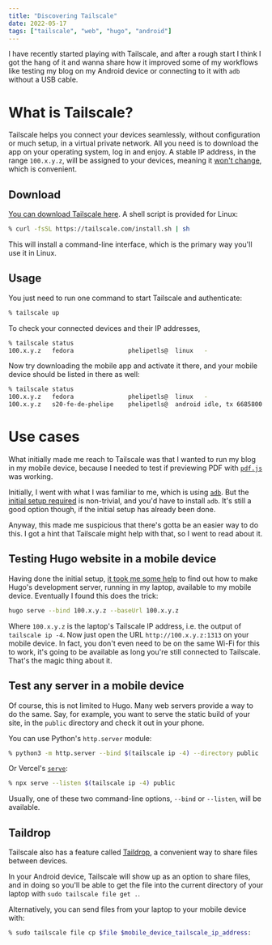 ```yaml
---
title: "Discovering Tailscale"
date: 2022-05-17
tags: ["tailscale", "web", "hugo", "android"]
---
```


I have recently started playing with Tailscale, and after a rough start I think
I got the hang of it and wanna share how it improved some of my workflows like
testing my blog on my Android device or connecting to it with `adb` without a
USB cable.

# What is Tailscale?

Tailscale helps you connect your devices seamlessly, without configuration or
much setup, in a virtual private network. All you need is to download the app
on your operating system, log in and enjoy. A stable IP address, in the range
`100.x.y.z`, will be assigned to your devices, meaning it [won't
change](https://tailscale.com/kb/1033/ip-and-dns-addresses/), which
is convenient.

## Download

[You can download Tailscale here](https://tailscale.com/download/). A shell
script is provided for Linux:

```sh
% curl -fsSL https://tailscale.com/install.sh | sh
```

This will install a command-line interface, which is the primary way you'll use
it in Linux.

## Usage

You just need to run one command to start Tailscale and authenticate:

```sh
% tailscale up
```

To check your connected devices and their IP addresses, 

```sh
% tailscale status
100.x.y.z   fedora               phelipetls@  linux   -
```

Now try downloading the mobile app and activate it there, and your mobile
device should be listed in there as well:

```sh
% tailscale status
100.x.y.z   fedora               phelipetls@  linux   -
100.x.y.z   s20-fe-de-phelipe    phelipetls@  android idle, tx 6685800 rx 260204
```

# Use cases

What initially made me reach to Tailscale was that I wanted to run my blog in
my mobile device, because I needed to test if previewing PDF with
[`pdf.js`](https://mozilla.github.io/pdf.js/) was working.

Initially, I went with what I was familiar to me, which is using
[`adb`](/posts/adb-a-must-know-cli-tool-for-android-development/). But the
[initial setup
required](https://developer.android.com/studio/command-line/adb#connect-to-a-device-over-wi-fi-android-11+)
is non-trivial, and you'd have to install `adb`. It's still a good option
though, if the initial setup has already been done.

Anyway, this made me suspicious that there's gotta be an easier way to do this.
I got a hint that Tailscale might help with that, so I went to read about it.

## Testing Hugo website in a mobile device

Having done the initial setup, [it took me some
help](https://www.reddit.com/r/Tailscale/comments/ukittc/how_to_access_a_web_server_running_on_my_laptop/)
to find out how to make Hugo's development server, running in my laptop,
available to my mobile device. Eventually I found this does the trick:

```sh
hugo serve --bind 100.x.y.z --baseUrl 100.x.y.z
```

Where `100.x.y.z` is the laptop's Tailscale IP address, i.e. the output of
`tailscale ip -4`. Now just open the URL `http://100.x.y.z:1313` on your mobile
device. In fact, you don't even need to be on the same Wi-Fi for this to work,
it's going to be available as long you're still connected to Tailscale. That's
the magic thing about it.

## Test any server in a mobile device

Of course, this is not limited to Hugo. Many web servers provide a way to do
the same. Say, for example, you want to serve the static build of your site, in
the `public` directory and check it out in your phone.

You can use Python's `http.server` module:

```sh
% python3 -m http.server --bind $(tailscale ip -4) --directory public
```

Or Vercel's [`serve`](https://github.com/vercel/serve):

```sh
% npx serve --listen $(tailscale ip -4) public
```

Usually, one of these two command-line options, `--bind` or `--listen`, will be
available.

## Taildrop

Tailscale also has a feature called
[Taildrop](https://tailscale.com/kb/1106/taildrop/), a convenient way to share
files between devices.

In your Android device, Tailscale will show up as an option to share files, and
in doing so you'll be able to get the file into the current directory of your
laptop with `sudo tailscale file get .`.

Alternatively, you can send files from your laptop to your mobile device with:

```sh
% sudo tailscale file cp $file $mobile_device_tailscale_ip_address:
```

